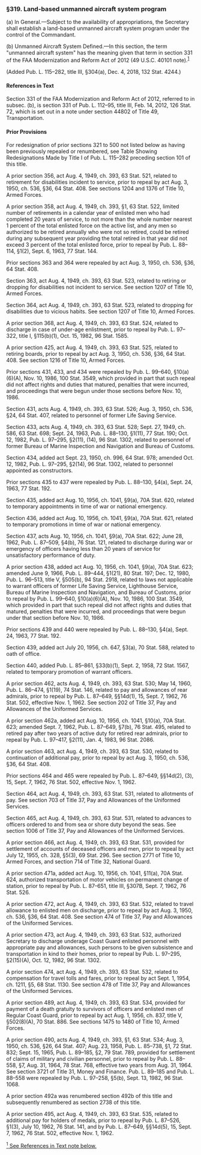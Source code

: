 ### §319. Land-based unmanned aircraft system program ###

(a) In General.—Subject to the availability of appropriations, the Secretary shall establish a land-based unmanned aircraft system program under the control of the Commandant.

(b) Unmanned Aircraft System Defined.—In this section, the term "unmanned aircraft system" has the meaning given that term in section 331 of the FAA Modernization and Reform Act of 2012 (49 U.S.C. 40101 note).<sup><a href="#319_1_target" name="319_1">1</a></sup>

(Added Pub. L. 115–282, title III, §304(a), Dec. 4, 2018, 132 Stat. 4244.)

#### References in Text ####

Section 331 of the FAA Modernization and Reform Act of 2012, referred to in subsec. (b), is section 331 of Pub. L. 112–95, title III, Feb. 14, 2012, 126 Stat. 72, which is set out in a note under section 44802 of Title 49, Transportation.

#### Prior Provisions ####

For redesignation of prior sections 321 to 500 not listed below as having been previously repealed or renumbered, see Table Showing Redesignations Made by Title I of Pub. L. 115–282 preceding section 101 of this title.

A prior section 356, act Aug. 4, 1949, ch. 393, 63 Stat. 521, related to retirement for disabilities incident to service, prior to repeal by act Aug. 3, 1950, ch. 536, §36, 64 Stat. 408. See sections 1204 and 1376 of Title 10, Armed Forces.

A prior section 358, act Aug. 4, 1949, ch. 393, §1, 63 Stat. 522, limited number of retirements in a calendar year of enlisted men who had completed 20 years of service, to not more than the whole number nearest 1 percent of the total enlisted force on the active list, and any men so authorized to be retired annually who were not so retired, could be retired during any subsequent year providing the total retired in that year did not exceed 3 percent of the total enlisted force, prior to repeal by Pub. L. 88–114, §1(2), Sept. 6, 1963, 77 Stat. 144.

Prior sections 363 and 364 were repealed by act Aug. 3, 1950, ch. 536, §36, 64 Stat. 408.

Section 363, act Aug. 4, 1949, ch. 393, 63 Stat. 523, related to retiring or dropping for disabilities not incident to service. See section 1207 of Title 10, Armed Forces.

Section 364, act Aug. 4, 1949, ch. 393, 63 Stat. 523, related to dropping for disabilities due to vicious habits. See section 1207 of Title 10, Armed Forces.

A prior section 368, act Aug. 4, 1949, ch. 393, 63 Stat. 524, related to discharge in case of under-age enlistment, prior to repeal by Pub. L. 97–322, title I, §115(b)(1), Oct. 15, 1982, 96 Stat. 1585.

A prior section 425, act Aug. 4, 1949, ch. 393, 63 Stat. 525, related to retiring boards, prior to repeal by act Aug. 3, 1950, ch. 536, §36, 64 Stat. 408. See section 1216 of Title 10, Armed Forces.

Prior sections 431, 433, and 434 were repealed by Pub. L. 99–640, §10(a)(6)(A), Nov. 10, 1986, 100 Stat. 3549, which provided in part that such repeal did not affect rights and duties that matured, penalties that were incurred, and proceedings that were begun under those sections before Nov. 10, 1986.

Section 431, acts Aug. 4, 1949, ch. 393, 63 Stat. 526; Aug. 3, 1950, ch. 536, §24, 64 Stat. 407, related to personnel of former Life Saving Service.

Section 433, acts Aug. 4, 1949, ch. 393, 63 Stat. 528; Sept. 27, 1949, ch. 586, 63 Stat. 698; Sept. 24, 1963, Pub. L. 88–130, §1(11), 77 Stat. 190; Oct. 12, 1982, Pub. L. 97–295, §2(11), (14), 96 Stat. 1302, related to personnel of former Bureau of Marine Inspection and Navigation and Bureau of Customs.

Section 434, added act Sept. 23, 1950, ch. 996, 64 Stat. 978; amended Oct. 12, 1982, Pub. L. 97–295, §2(14), 96 Stat. 1302, related to personnel appointed as constructors.

Prior sections 435 to 437 were repealed by Pub. L. 88–130, §4(a), Sept. 24, 1963, 77 Stat. 192.

Section 435, added act Aug. 10, 1956, ch. 1041, §9(a), 70A Stat. 620, related to temporary appointments in time of war or national emergency.

Section 436, added act Aug. 10, 1956, ch. 1041, §9(a), 70A Stat. 621, related to temporary promotions in time of war or national emergency.

Section 437, acts Aug. 10, 1956, ch. 1041, §9(a), 70A Stat. 622; June 28, 1962, Pub. L. 87–509, §4(b), 76 Stat. 121, related to discharge during war or emergency of officers having less than 20 years of service for unsatisfactory performance of duty.

A prior section 438, added act Aug. 10, 1956, ch. 1041, §9(a), 70A Stat. 623; amended June 9, 1966, Pub. L. 89–444, §1(21), 80 Stat. 197; Dec. 12, 1980, Pub. L. 96–513, title V, §505(b), 94 Stat. 2918, related to laws not applicable to warrant officers of former Life Saving Service, Lighthouse Service, Bureau of Marine Inspection and Navigation, and Bureau of Customs, prior to repeal by Pub. L. 99–640, §10(a)(6)(A), Nov. 10, 1986, 100 Stat. 3549, which provided in part that such repeal did not affect rights and duties that matured, penalties that were incurred, and proceedings that were begun under that section before Nov. 10, 1986.

Prior sections 439 and 440 were repealed by Pub. L. 88–130, §4(a), Sept. 24, 1963, 77 Stat. 192.

Section 439, added act July 20, 1956, ch. 647, §3(a), 70 Stat. 588, related to oath of office.

Section 440, added Pub. L. 85–861, §33(b)(1), Sept. 2, 1958, 72 Stat. 1567, related to temporary promotion of warrant officers.

A prior section 462, acts Aug. 4, 1949, ch. 393, 63 Stat. 530; May 14, 1960, Pub. L. 86–474, §1(19), 74 Stat. 146, related to pay and allowances of rear admirals, prior to repeal by Pub. L. 87–649, §§14d(1), 15, Sept. 7, 1962, 76 Stat. 502, effective Nov. 1, 1962. See section 202 of Title 37, Pay and Allowances of the Uniformed Services.

A prior section 462a, added act Aug. 10, 1956, ch. 1041, §10(a), 70A Stat. 623; amended Sept. 7, 1962, Pub. L. 87–649, §7(b), 76 Stat. 495, related to retired pay after two years of active duty for retired rear admirals, prior to repeal by Pub. L. 97–417, §2(11), Jan. 4, 1983, 96 Stat. 2086.

A prior section 463, act Aug. 4, 1949, ch. 393, 63 Stat. 530, related to continuation of additional pay, prior to repeal by act Aug. 3, 1950, ch. 536, §36, 64 Stat. 408.

Prior sections 464 and 465 were repealed by Pub. L. 87–649, §§14d(2), (3), 15, Sept. 7, 1962, 76 Stat. 502, effective Nov. 1, 1962.

Section 464, act Aug. 4, 1949, ch. 393, 63 Stat. 531, related to allotments of pay. See section 703 of Title 37, Pay and Allowances of the Uniformed Services.

Section 465, act Aug. 4, 1949, ch. 393, 63 Stat. 531, related to advances to officers ordered to and from sea or shore duty beyond the seas. See section 1006 of Title 37, Pay and Allowances of the Uniformed Services.

A prior section 466, act Aug. 4, 1949, ch. 393, 63 Stat. 531, provided for settlement of accounts of deceased officers and men, prior to repeal by act July 12, 1955, ch. 328, §5(3), 69 Stat. 296. See section 2771 of Title 10, Armed Forces, and section 714 of Title 32, National Guard.

A prior section 471a, added act Aug. 10, 1956, ch. 1041, §11(a), 70A Stat. 624, authorized transportation of motor vehicles on permanent change of station, prior to repeal by Pub. L. 87–651, title III, §307B, Sept. 7, 1962, 76 Stat. 526.

A prior section 472, act Aug. 4, 1949, ch. 393, 63 Stat. 532, related to travel allowance to enlisted men on discharge, prior to repeal by act Aug. 3, 1950, ch. 536, §36, 64 Stat. 408. See section 474 of Title 37, Pay and Allowances of the Uniformed Services.

A prior section 473, act Aug. 4, 1949, ch. 393, 63 Stat. 532, authorized Secretary to discharge underage Coast Guard enlisted personnel with appropriate pay and allowances, such persons to be given subsistence and transportation in kind to their homes, prior to repeal by Pub. L. 97–295, §2(15)(A), Oct. 12, 1982, 96 Stat. 1302.

A prior section 474, act Aug. 4, 1949, ch. 393, 63 Stat. 532, related to compensation for travel tolls and fares, prior to repeal by act Sept. 1, 1954, ch. 1211, §5, 68 Stat. 1130. See section 478 of Title 37, Pay and Allowances of the Uniformed Services.

A prior section 489, act Aug. 4, 1949, ch. 393, 63 Stat. 534, provided for payment of a death gratuity to survivors of officers and enlisted men of Regular Coast Guard, prior to repeal by act Aug. 1, 1956, ch. 837, title V, §502(8)(A), 70 Stat. 886. See sections 1475 to 1480 of Title 10, Armed Forces.

A prior section 490, acts Aug. 4, 1949, ch. 393, §1, 63 Stat. 534; Aug. 3, 1950, ch. 536, §26, 64 Stat. 407; Aug. 23, 1958, Pub. L. 85–738, §1, 72 Stat. 832; Sept. 15, 1965, Pub. L. 89–185, §2, 79 Stat. 789, provided for settlement of claims of military and civilian personnel, prior to repeal by Pub. L. 88–558, §7, Aug. 31, 1964, 78 Stat. 768, effective two years from Aug. 31, 1964. See section 3721 of Title 31, Money and Finance. Pub. L. 89–185 and Pub. L. 88–558 were repealed by Pub. L. 97–258, §5(b), Sept. 13, 1982, 96 Stat. 1068.

A prior section 492a was renumbered section 492b of this title and subsequently renumbered as section 2738 of this title.

A prior section 495, act Aug. 4, 1949, ch. 393, 63 Stat. 535, related to additional pay for holders of medals, prior to repeal by Pub. L. 87–526, §1(3), July 10, 1962, 76 Stat. 141, and by Pub. L. 87–649, §§14d(5), 15, Sept. 7, 1962, 76 Stat. 502, effective Nov. 1, 1962.

[<sup>1</sup> See References in Text note below.](#319_1)